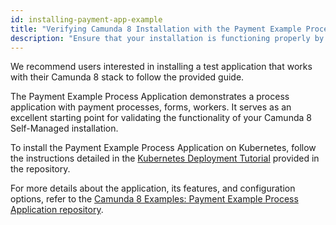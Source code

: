 ```yaml
---
id: installing-payment-app-example
title: "Verifying Camunda 8 Installation with the Payment Example Process Application"
description: "Ensure that your installation is functioning properly by learning how to install the Payment Example Process Application on Camunda 8 Self-Managed."
---
```


We recommend users interested in installing a test application that works with their Camunda 8 stack to follow the provided guide.

The Payment Example Process Application demonstrates a process application with payment processes, forms, workers. It serves as an excellent starting point for validating the functionality of your Camunda 8 Self-Managed installation.

To install the Payment Example Process Application on Kubernetes, follow the instructions detailed in the [Kubernetes Deployment Tutorial](https://github.com/camunda-community-hub/camunda-8-examples/tree/main/payment-example-process-application/kube/README.md) provided in the repository.

For more details about the application, its features, and configuration options, refer to the [Camunda 8 Examples: Payment Example Process Application repository](https://github.com/camunda-community-hub/camunda-8-examples/tree/main/payment-example-process-application).

